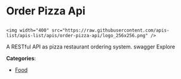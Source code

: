 # Order Pizza Api<p align="center">
    <img width="400" src="https://raw.githubusercontent.com/apis-list/apis-list/apis/order-pizza-api/logo_256x256.png" />
</p>

A RESTful API as pizza restaurant ordering system. swagger Explore

**Categories**:

- [Food](https://github/apis-list/apis-list#food)





